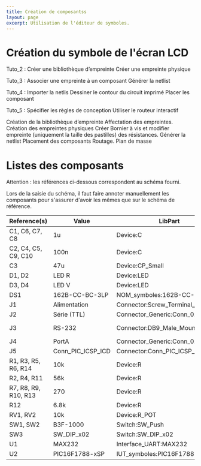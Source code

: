 ```yaml
---
title: Création de composantss
layout: page
excerpt: Utilisation de l'éditeur de symboles.
---
```


# Création du symbole de l'écran LCD

Tuto_2 :
Créer une bibliothèque d’empreinte
Créer une empreinte physique

Tuto_3 :
Associer une empreinte à un composant
Générer la netlist

Tuto_4   :
Importer la netlis
Dessiner le contour du circuit imprimé
Placer les composant

Tuto_5   :
Spécifier les règles de conception
Utiliser le routeur interactif


Création de la bibliothèque d’empreinte
Affectation des empreintes.
Création des empreintes physiques
Créer Bornier à vis et modifier empreinte (uniquement la taille des pastilles) des résistances. 
Générer la netlist
Placement des composants
Routage.
Plan de masse

# Listes des composants

Attention : les références ci-dessous correspondent au schéma fourni. 

Lors de la saisie du schéma, il faut faire annoter manuellement les composants pour s'assurer d'avoir les mêmes que sur le schéma de référence.


| Reference(s)         | Value             | LibPart                          | Footprint                                                                                               | Référence fabricant                                                                                           |
| -------------------- | ----------------- | -------------------------------- | ------------------------------------------------------------------------------------------------------- | ------------------------------------------------------------------------------------------------------------- |
| C1, C6, C7, C8       | 1u                | Device:C                         | IUT_footprints:C_Radial_D5.0mm_H11.0mm_P2.00mm                                                          | [MCNP35V105M5X11](https://fr.farnell.com/multicomp/mcnp35v105m5x11/condensateur-1-f-35v-20/dp/1236666)        |
| C2, C4, C5, C9, C10  | 100n              | Device:C                         | IUT_footprints:C_Disc_D4.7mm_W2.5mm_P5.00mm                                                             | [K104K15X7RF53H5](http://www.farnell.com/datasheets/2243519.pdf)                                              |
| C3                   | 47u               | Device:CP_Small                  | IUT_footprints:CP_Radial_D6.3mm_P2.50mm                                                                 | [ECA-1HHG470](http://industrial.panasonic.com/cdbs/www-data/pdf/RDF0000/ABA0000C1215.pdf)                     |
| D1, D2               | LED R             | Device:LED                       | IUT_footprints:LED_D5.0mm                                                                               | [MCL053PD](http://www.farnell.com/datasheets/2861525.pdf)                                                     |
| D3, D4               | LED V             | Device:LED                       | IUT_footprints:LED_D5.0mm                                                                               | [MCL053GD](http://www.farnell.com/datasheets/2861527.pdf)                                                     |
| DS1                  | 162B-CC-BC-3LP    | NOM_symboles:162B-CC-BC-3LP      | IUT_footprints:162B                                                                                     | [162B-CC-BC-3LP](https://cdn.displaytech-us.com/sites/default/files/display-data-sheet/162B%20series-v21.pdf) |
| J1                   | Alimentation      | Connector:Screw_Terminal_01x02   | NOM_footprints:Bornier_2pts_L10mm_W7.5mm_P5mm                                                           | [KRM 02](http://www.farnell.com/datasheets/2047458.pdf)                                                       |
| J2                   | Série (TTL)       | Connector_Generic:Conn_01x06     | IUT_footprints:PinHeader_1x06_P2.54mm_Vertical                                                          | [2211S-06G](http://www.farnell.com/datasheets/1518407.pdf)                                                    |
| J3                   | RS-232            | Connector:DB9_Male_MountingHoles | IUT_footprints:DSUB-9_Male_Horizontal_P2.77x2.84mm_EdgePinOffset7.70mm_Housed_MountingHolesOffset9.12mm | [5504F1-09P-02A-03](http://www.farnell.com/datasheets/1850778.pdf)                                            |
| J4                   | PortA             | Connector_Generic:Conn_01x08     | IUT_footprints:PinHeader_1x08_P2.54mm_Vertical                                                          | [2211S-08G](http://www.farnell.com/datasheets/1518407.pdf)                                                    |
| J5                   | Conn_PIC_ICSP_ICD | Connector:Conn_PIC_ICSP_ICD      | IUT_footprints:PicKit_4_Snap_1x08_P2.54mm_Vertical                                                      | [2211S-06G](http://www.farnell.com/datasheets/1518407.pdf)                                                    |
| R1, R3, R5, R6, R14  | 10k               | Device:R                         | NOM_footprints:R_Axial_DIN0207_L6.3mm_D2.5mm_P10.16mm_Horizontal                                        | [MCF 0.25W 10K](http://www.farnell.com/datasheets/2861447.pdf)                                                |
| R2, R4, R11          | 56k               | Device:R                         | NOM_footprints:R_Axial_DIN0207_L6.3mm_D2.5mm_P10.16mm_Horizontal                                        | [MCF 0.25W 56K](http://www.farnell.com/datasheets/2861447.pdf)                                                |
| R7, R8, R9, R10, R13 | 270               | Device:R                         | NOM_footprints:R_Axial_DIN0207_L6.3mm_D2.5mm_P10.16mm_Horizontal                                        | [MCF 0.25W 270R](http://www.farnell.com/datasheets/2861447.pdf)                                               |
| R12                  | 6.8k              | Device:R                         | NOM_footprints:R_Axial_DIN0207_L6.3mm_D2.5mm_P10.16mm_Horizontal                                        | [MCF 0.25W 6K8](http://www.farnell.com/datasheets/2861447.pdf)                                                |
| RV1, RV2             | 10k               | Device:R_POT                     | IUT_footprints:Potentiometer_Bourns_3306F_Vertical                                                      | [3306F-1-103](http://www.farnell.com/datasheets/1815113.pdf)                                                  |
| SW1, SW2             | B3F-1000          | Switch:SW_Push                   | IUT_footprints:SW_TH_Tactile_Omron_B3F-10xx                                                             | [B3F-1000](https://4donline.ihs.com/images/VipMasterIC/IC/OMRN/OMRN-S-A0001309768/OMRN-S-A0001309768-1.pdf)   |
| SW3                  | SW_DIP_x02        | Switch:SW_DIP_x02                | IUT_footprints:SW_DIP_SPSTx02_Slide_7.5x7.01mm_W7.62mm_P2.54mm_LowProfile                               | [ADE02A04](https://docs.rs-online.com/c98b/0900766b810b550f.pdf)                                              |
| U1                   | MAX232            | Interface_UART:MAX232            | Package_DIP:DIP-16_W7.62mm_Socket_LongPads                                                              | [MAX232N](http://www.ti.com/lit/ds/symlink/max232.pdf)                                                        |
| U2                   | PIC16F1788-xSP    | IUT_symboles:PIC16F1788-xSP      | Package_DIP:DIP-28_W7.62mm_Socket_LongPads                                                              | [PIC16F1788-I/SP](http://ww1.microchip.com/downloads/en/DeviceDoc/40001675C.pdf)                              |

